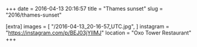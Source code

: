 +++
date = 2016-04-13 20:16:57
title = "Thames sunset"
slug = "2016/thames-sunset"

[extra]
images = [
    "/2016-04-13_20-16-57_UTC.jpg",
]
instagram = "https://instagram.com/p/BEJ03jYIIMJ"
location = "Oxo Tower Restaurant"
+++

